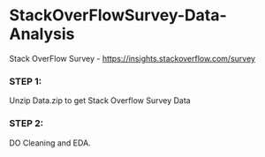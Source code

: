 # StackOverFlowSurvey-Data-Analysis
Stack OverFlow Survey - https://insights.stackoverflow.com/survey

### STEP 1:
Unzip Data.zip to get Stack Overflow Survey Data
### STEP 2:
DO Cleaning and EDA.
